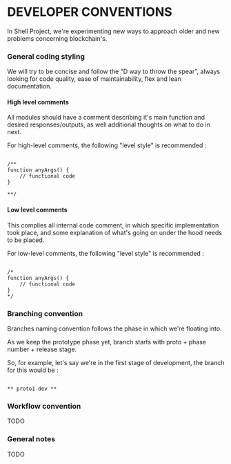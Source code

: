 # DEVELOPER CONVENTIONS

In Shell Project, we're experimenting new ways to approach older and new problems concerning blockchain's.


### General coding styling

We will try to be concise and follow the "D way to throw the spear", always looking for code quality, ease of maintainability, flex and lean documentation.

#### High level comments

All modules should have a comment describing it's main function and desired responses/outputs, as well additional thoughts on what to do in next.

For high-level comments, the following "level style" is recommended :

```

/**
function anyArgs() {
    // functional code
}

**/

```

#### Low level comments

This complies all internal code comment, in which specific implementation took place, and some explanation of what's going on under the hood needs to be placed. 

For low-level comments, the following "level style" is recommended :

```

/*
function anyArgs() {
    // functional code
}
*/

```


### Branching convention

Branches naming convention follows the phase in which we're floating into.

As we keep the prototype phase yet, branch starts with proto + phase number + release stage.

So, for example, let's say we're in the first stage of development, the branch for this would be :

```

** proto1-dev **

```

### Workflow convention

TODO

### General notes

TODO
